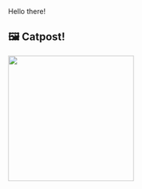 Hello there!



## 🖼️ Catpost!

<sub>
    <img src="https://cdn2.thecatapi.com/images/7lpdfdO1Q.png" height="256">
</sub>

